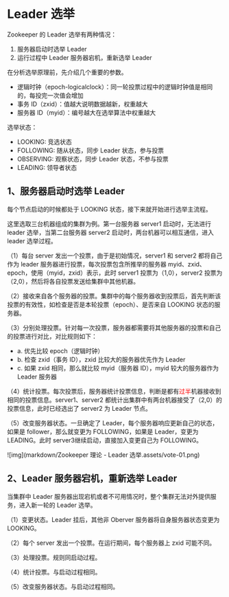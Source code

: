 # Leader 选举

Zookeeper 的 Leader 选举有两种情况：

1.   服务器启动时选举 Leader
2.   运行过程中 Leader 服务器宕机，重新选举 Leader



在分析选举原理前，先介绍几个重要的参数。

-   逻辑时钟（epoch-logicalclock）：同一轮投票过程中的逻辑时钟值是相同的，每投完一次值会增加
-   事务 ID（zxid）：值越大说明数据越新，权重越大
-   服务器 ID（myid）：编号越大在选举算法中权重越大



选举状态：

-   LOOKING: 竞选状态
-   FOLLOWING: 随从状态，同步 Leader 状态，参与投票
-   OBSERVING: 观察状态，同步 Leader 状态，不参与投票
-   LEADING: 领导者状态



## 1、服务器启动时选举 Leader

每个节点启动的时候都处于 LOOKING 状态，接下来就开始进行选举主流程。

这里选取三台机器组成的集群为例。第一台服务器  server1 启动时，无法进行 leader 选举，当第二台服务器 server2 启动时，两台机器可以相互通信，进入 leader 选举过程。

（1）每台 server 发出一个投票，由于是初始情况，server1 和 server2 都将自己作为 leader  服务器进行投票，每次投票包含所推举的服务器 myid、zxid、epoch，使用（myid，zxid）表示，此时 server1  投票为（1,0），server2 投票为（2,0），然后将各自投票发送给集群中其他机器。

（2）接收来自各个服务器的投票。集群中的每个服务器收到投票后，首先判断该投票的有效性，如检查是否是本轮投票（epoch）、是否来自 LOOKING 状态的服务器。

（3）分别处理投票。针对每一次投票，服务器都需要将其他服务器的投票和自己的投票进行对比，对比规则如下：

-   a. 优先比较 epoch（逻辑时钟）
-   b. 检查 zxid（事务 ID），zxid 比较大的服务器优先作为 Leader
-   c. 如果 zxid 相同，那么就比较 myid（服务器 ID），myid 较大的服务器作为 Leader 服务器

（4）统计投票。每次投票后，服务器统计投票信息，判断是都有<font color = red>过半</font>机器接收到相同的投票信息。server1、server2 都统计出集群中有两台机器接受了（2,0）的投票信息，此时已经选出了 server2 为 Leader 节点。

（5）改变服务器状态。一旦确定了 Leader，每个服务器响应更新自己的状态，如果是 follower，那么就变更为 FOLLOWING，如果是 Leader，变更为 LEADING。此时 server3继续启动，直接加入变更自己为 FOLLOWING。

![img](markdown/Zookeeper 理论 - Leader 选举.assets/vote-01.png)

## 2、Leader 服务器宕机，重新选举 Leader

当集群中 Leader 服务器出现宕机或者不可用情况时，整个集群无法对外提供服务，进入新一轮的 Leader 选举。

（1）变更状态。Leader 挂后，其他非 Oberver 服务器将自身服务器状态变更为 LOOKING。

（2）每个 server 发出一个投票。在运行期间，每个服务器上 zxid 可能不同。

（3）处理投票。规则同启动过程。

（4）统计投票。与启动过程相同。

（5）改变服务器状态。与启动过程相同。

